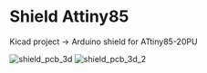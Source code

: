 # Shield Attiny85
Kicad project -> Arduino shield for ATtiny85-20PU

![shield_pcb_3d](https://user-images.githubusercontent.com/23146269/121519626-4f89b880-c9c8-11eb-8d8d-0cd6e0bff961.png)
![shield_pcb_3d_2](https://user-images.githubusercontent.com/23146269/121520166-ff5f2600-c9c8-11eb-8aa4-33d90eb75831.png)
